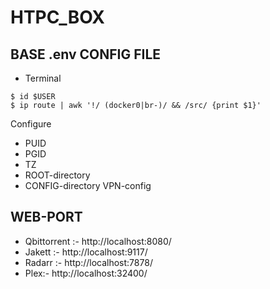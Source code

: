 # HTPC_BOX

## BASE .env CONFIG FILE

* Terminal
```
$ id $USER
$ ip route | awk '!/ (docker0|br-)/ && /src/ {print $1}'
```
Configure
* PUID 
* PGID 
* TZ 
* ROOT-directory 
* CONFIG-directory VPN-config

## WEB-PORT 
* Qbittorrent :- http://localhost:8080/
* Jakett :- http://localhost:9117/
* Radarr :- http://localhost:7878/
* Plex:- http://localhost:32400/
